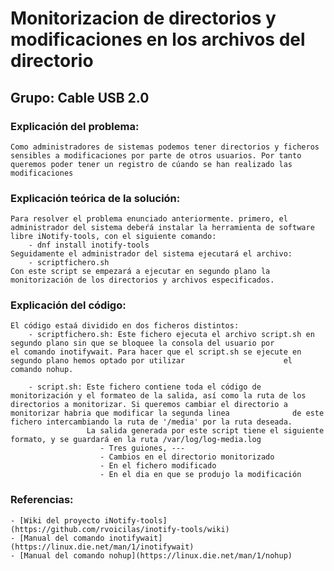 # Monitorizacion de directorios y modificaciones en los archivos del directorio
## Grupo: Cable USB 2.0

### Explicación del problema:
	Como administradores de sistemas podemos tener directorios y ficheros sensibles a modificaciones por parte de otros usuarios. Por tanto queremos poder tener un registro de cúando se han realizado las modificaciones 


### Explicación teórica de la solución:
	Para resolver el problema enunciado anteriormente. primero, el administrador del sistema debeŕá instalar la herramienta de software libre iNotify-tools, con el siguiente comando:
		- dnf install inotify-tools
	Seguidamente el administrador del sistema ejecutará el archivo:
		- scriptfichero.sh
	Con este script se empezará a ejecutar en segundo plano la monitorización de los directorios y archivos especificados.


### Explicación del código:
	El código estaá dividido en dos ficheros distintos:
		- scriptfichero.sh: Este fichero ejecuta el archivo script.sh en segundo plano sin que se bloquee la consola del usuario por 					 el comando inotifywait. Para hacer que el script.sh se ejecute en segundo plano hemos optado por utilizar 						el comando nohup.

		- script.sh: Este fichero contiene toda el código de monitorización y el formateo de la salida, así como la ruta de los 				 directorios a monitorizar. Si queremos cambiar el directorio a monitorizar habria que modificar la segunda linea 			   de este fichero intercambiando la ruta de '/media' por la ruta deseada.
					 La salida generada por este script tiene el siguiente formato, y se guardará en la ruta /var/log/log-media.log
					 	- Tres guiones, ---
					 	- Cambios en el directorio monitorizado
					 	- En el fichero modificado
					 	- En el dia en que se produjo la modificación

### Referencias:
	- [Wiki del proyecto iNotify-tools](https://github.com/rvoicilas/inotify-tools/wiki)
	- [Manual del comando inotifywait](https://linux.die.net/man/1/inotifywait)
	- [Manual del comando nohup](https://linux.die.net/man/1/nohup)